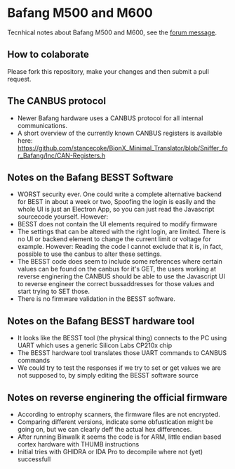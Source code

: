 # Bafang M500 and M600

Tecnhical notes about Bafang M500 and M600, see the [forum message](https://endless-sphere.com/forums/viewtopic.php?f=28&t=100777).

## How to colaborate
Please fork this repository, make your changes and then submit a pull request.

## The CANBUS protocol
- Newer Bafang hardware uses a CANBUS protocol for all internal communications.
- A short overview of the currently known CANBUS registers is available here: https://github.com/stancecoke/BionX_Minimal_Translator/blob/Sniffer_for_Bafang/Inc/CAN-Registers.h

## Notes on the Bafang BESST Software

- WORST security ever.
One could write a complete alternative backend for BEST in about a week or two, Spoofing the login is easily and the whole UI is just an Electron App, so you can just read the Javascript sourcecode yourself. However:
- BESST does not contain the UI elements required to modify firmware
- The settings that can be altered with the right login, are limited. There is no UI or backend element to change the current limit or voltage for example. However: Reading the code I cannot exclude that it is, in fact, possible to use the canbus to alter these settings.
- The BESST code does seem to include some references where certain values can be found on the canbus for it's GET, the users working at reverse enginering the CANBUS should be able to use the Javascript UI to reverse engineer the correct bussaddresses for those values and start trying to SET those.
- There is no firmware validation in the BESST software.


## Notes on the Bafang BESST hardware tool
- It looks like the BESST tool (the physical thing) connects to the PC using UART which uses a generic Silicon Labs CP210x chip
- The BESST hardware tool translates those UART commands to CANBUS commands
- We could try to test the responses if we try to set or get values we are not supposed to, by simply editing the BESST software source

## Notes on reverse enginering the official firmware

- According to entrophy scanners, the firmware files are not encrypted.
- Comparing different versions, indicate some obfustication might be going on, but we can clearly deff the actual hex differences.
- After running Binwalk it seems the code is for ARM, little endian based cortex hardware with THUMB instructions
- Initial tries with GHIDRA or IDA Pro to decompile where not (yet) successfull
